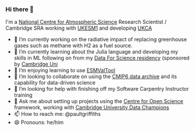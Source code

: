 ### Hi there 👋

I'm a [National Centre for Atmospheric Science](https://www.ncas.ac.uk) Research Scientist / Cambridge SRA working with [UKESM1](https://ukesm.ac.uk) and developing [UKCA](https://www.ukca.ac.uk)

- 🔭 I’m currently working on the radiative impact of replacing greenhouse gases such as methane with H2 as a fuel source.
- 🌱 I’m currently learning about the Julia language and developing my skills in ML following on from my [Data For Science residency](https://github.com/paultgriffiths/schmidt-residency) (sponsored by  [Cambridge Uni](https://www.cst.cam.ac.uk/news/schmidt-data-science-residency-programme)
- 🎉 I’m enjoying learning to use [ESMValTool](https://esmvaltool.org)
- 👯 I’m looking to collaborate on using the [CMIP6 data archive](https://esgf-node.llnl.gov/projects/cmip6/) and its capability for data-driven science
- 🤔 I’m looking for help with finishing off my Software Carpentry Instructor training
- 💬 Ask me about setting up projects using the [Centre for Open Science](https://www.cos.io/products/osf) framework, working with [Cambridge University Data Champions](https://www.data.cam.ac.uk/intro-data-champions)
- 📫 How to reach me: @paultgriffiths
- 😄 Pronouns: he/him

<!--
**paultgriffiths/paultgriffiths** is a ✨ _special_ ✨ repository because its `README.md` (this file) appears on your GitHub profile.  Here are some ideas to get you started:- ⚡ Fun fact: 
-->
